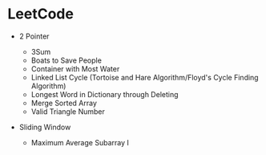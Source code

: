 # LeetCode

- 2 Pointer
  - 3Sum
  - Boats to Save People
  - Container with Most Water
  - Linked List Cycle (Tortoise and Hare Algorithm/Floyd's Cycle Finding Algorithm)
  - Longest Word in Dictionary through Deleting
  - Merge Sorted Array
  - Valid Triangle Number

- Sliding Window
  - Maximum Average Subarray I
